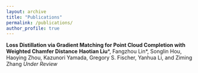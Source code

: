 ```yaml
---
layout: archive
title: "Publications"
permalink: /publications/
author_profile: true
---
```


**Loss Distillation via Gradient Matching for Point Cloud Completion with Weighted Chamfer Distance** **Haotian Liu***, Fangzhou Lin*, Songlin Hou, Haoying Zhou, Kazunori Yamada, Gregory S. Fischer, Yanhua Li, and Ziming Zhang *Under Review*

